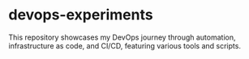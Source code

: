 # devops-experiments
This repository showcases my DevOps journey through automation, infrastructure as code, and CI/CD, featuring various tools and scripts.
